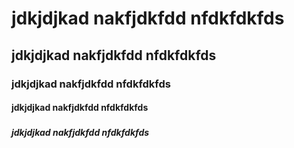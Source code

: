 # <h1>jdkjdjkad nakfjdkfdd nfdkfdkfds
  ## <h2>jdkjdjkad nakfjdkfdd nfdkfdkfds
  ### <h3>jdkjdjkad nakfjdkfdd nfdkfdkfds
  #### <h4>jdkjdjkad nakfjdkfdd nfdkfdkfds
  ##### <h5>jdkjdjkad nakfjdkfdd nfdkfdkfds
